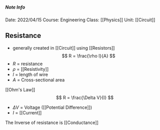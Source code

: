 ##### Note Info
Date: 2022/04/15
Course: Engineering
Class: [[Physics]]
Unit: [[Circuit]]
## Resistance
- generally created in [[Circuit]] using [[Resistors]]
$$ R = \frac{\rho l}{A} $$
- $R$ = resistance
- $\rho$ = [[Resistivity]]
- $l$ = length of wire
- $A$ = Cross-sectional area

[[Ohm's Law]]
$$ R = \frac{\Delta V}{I} $$
- $\Delta V$ = Voltage ([[Potential Difference]])
- $I$ = [[Current]]

The Inverse of resistance is [[Conductance]]

